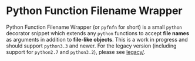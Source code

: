 # Python Function Filename Wrapper

Python Function Filename Wrapper (or `pyfnfn` for short) is a small `python`
decorator snippet which extends any `python` functions to accept **file names**
as arguments in addition to **file-like objects**. This is a work in progress
and should support `python3.3` and newer. For the legacy version (including
support for `python2.7` and `python3.2`), please see [legacy/](legacy/).
